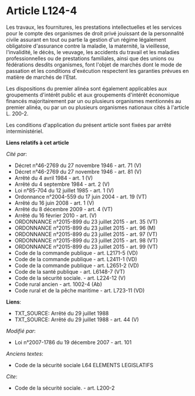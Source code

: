# Article L124-4

Les travaux, les fournitures, les prestations intellectuelles et les services pour le compte des organismes de droit privé
jouissant de la personnalité civile assurant en tout ou partie la gestion d'un régime légalement obligatoire d'assurance
contre la maladie, la maternité, la vieillesse, l'invalidité, le décès, le veuvage, les accidents du travail et les maladies
professionnelles ou de prestations familiales, ainsi que des unions ou fédérations desdits organismes, font l'objet de
marchés dont le mode de passation et les conditions d'exécution respectent les garanties prévues en matière de marchés de
l'Etat. 

Les dispositions du premier alinéa sont également applicables aux groupements d'intérêt public et aux groupements d'intérêt
économique financés majoritairement par un ou plusieurs organismes mentionnés au premier alinéa, ou par un ou plusieurs
organismes nationaux cités à l'article L. 200-2.

Les conditions d'application du présent article sont fixées par arrêté interministériel.

**Liens relatifs à cet article**

_Cité par_:

  - Décret n°46-2769 du 27 novembre 1946 - art. 71 (V)
  - Décret n°46-2769 du 27 novembre 1946 - art. 81 (V)
  - Arrêté du 4 avril 1984 - art. 1 (V)
  - Arrêté du 4 septembre 1984 - art. 2 (V)
  - Loi n°85-704 du 12 juillet 1985 - art. 1 (V)
  - Ordonnance n°2004-559 du 17 juin 2004 - art. 19 (VT)
  - Arrêté du 16 juin 2008 - art. 1 (V)
  - Arrêté du 8 décembre 2009 - art. 4 (VT)
  - Arrêté du 16 février 2010 - art. (V)
  - ORDONNANCE n°2015-899 du 23 juillet 2015 - art. 35 (VT)
  - ORDONNANCE n°2015-899 du 23 juillet 2015 - art. 96 (M)
  - ORDONNANCE n°2015-899 du 23 juillet 2015 - art. 97 (VT)
  - ORDONNANCE n°2015-899 du 23 juillet 2015 - art. 98 (VT)
  - ORDONNANCE n°2015-899 du 23 juillet 2015 - art. 99 (VT)
  - Code de la commande publique - art. L2171-5 (VD)
  - Code de la commande publique - art. L2411-1 (VD)
  - Code de la commande publique - art. L2651-2 (VD)
  - Code de la santé publique - art. L6148-7 (VT)
  - Code de la sécurité sociale. - art. L224-12 (V)
  - Code rural ancien - art. 1002-4 (Ab)
  - Code rural et de la pêche maritime - art. L723-11 (VD)

**Liens**:

  - TXT_SOURCE: Arrêté du 29 juillet 1988
  - TXT_SOURCE: Arrêté du 29 juillet 1988 - art. 44 (V)

_Modifié par_:

  - Loi n°2007-1786 du 19 décembre 2007 - art. 101

_Anciens textes_:

  - Code de la sécurité sociale L64 ELEMENTS LEGISLATIFS

_Cite_:

  - Code de la sécurité sociale. - art. L200-2

